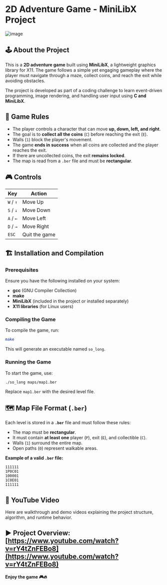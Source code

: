# 2D Adventure Game - MiniLibX Project
![image](https://github.com/user-attachments/assets/5b97c548-2081-4d5e-ac6a-6c84c28b8947)
## 🕹️ About the Project
This is a **2D adventure game** built using **MiniLibX**, a lightweight graphics library for X11. The game follows a simple yet engaging gameplay where the player must navigate through a maze, collect coins, and reach the exit while avoiding obstacles.

The project is developed as part of a coding challenge to learn event-driven programming, image rendering, and handling user input using **C and MiniLibX**.

## 📜 Game Rules
- The player controls a character that can move **up, down, left, and right**.
- The goal is to **collect all the coins** (`C`) before reaching the exit (`E`).
- Walls (`1`) block the player's movement.
- The game **ends in success** when all coins are collected and the player reaches the exit.
- If there are uncollected coins, the exit **remains locked**.
- The map is read from a `.ber` file and must be **rectangular**.

## 🎮 Controls
| Key        | Action         |
|------------|---------------|
| `W` / `↑` | Move Up       |
| `S` / `↓` | Move Down     |
| `A` / `←` | Move Left     |
| `D` / `→` | Move Right    |
| `ESC`      | Quit the game |

## 🏗️ Installation and Compilation
### Prerequisites
Ensure you have the following installed on your system:
- **gcc** (GNU Compiler Collection)
- **make**
- **MiniLibX** (included in the project or installed separately)
- **X11 libraries** (for Linux users)

### Compiling the Game
To compile the game, run:
```sh
make
```
This will generate an executable named `so_long`.

### Running the Game
To start the game, use:
```sh
./so_long maps/map1.ber
```
Replace `map1.ber` with the desired level file.

## 🗺️ Map File Format (`.ber`)
Each level is stored in a **`.ber`** file and must follow these rules:
- The map must be **rectangular**.
- It must contain **at least one** player (`P`), exit (`E`), and collectible (`C`).
- Walls (`1`) surround the entire map.
- Open paths (`0`) represent walkable areas.

**Example of a valid `.ber` file:**
```
111111
1P0C01
100001
1C0E01
111111
```
## 🔴 YouTube Video
Here are walkthrough and demo videos explaining the project structure, algorithm, and runtime behavior.

▶️ **Project Overview:**
[https://www.youtube.com/watch?v=rY4tZnFEBo8](https://www.youtube.com/watch?v=rY4tZnFEBo8)
---
**Enjoy the game 🎮🔥**

